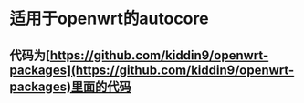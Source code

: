 # 适用于openwrt的autocore

## 代码为[https://github.com/kiddin9/openwrt-packages](https://github.com/kiddin9/openwrt-packages)里面的代码
